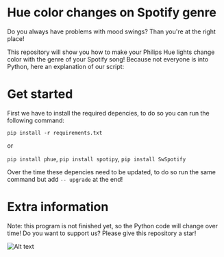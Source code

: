 # Hue color changes on Spotify genre

Do you always have problems with mood swings? Than you're at the right place!

This repository will show you how to make your Philips Hue lights change color with the genre of your Spotify song! Because not everyone is into Python, here an explanation of our script:

# Get started

First we have to install the required depencies, to do so you can run the following command:

```pip install -r requirements.txt```

or

```pip install phue```,
```pip install spotipy```,
```pip install SwSpotify```

Over the time these depencies need to be updated, to do so run the same command but add ```-- upgrade``` at the end!

# Extra information

Note: this program is not finished yet, so the Python code will change over time!
Do you want to support us? Please give this repository a star!

![Alt text](http://woutvos.nl/images/Hue-colors-on-Spotify-genre_logo.png)
